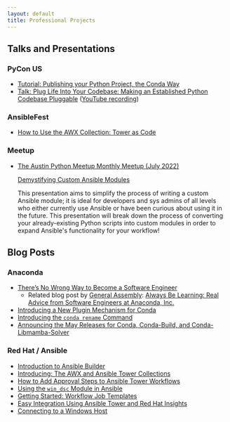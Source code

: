 ```yaml
---
layout: default
title: Professional Projects
---
```


## Talks and Presentations

### PyCon US

- [Tutorial: Publishing your Python Project, the Conda Way](https://us.pycon.org/2023/schedule/presentation/94/)
- [Talk: Plug Life Into Your Codebase: Making an Established Python Codebase Pluggable](https://us.pycon.org/2023/schedule/presentation/66/) ([YouTube recording](https://youtu.be/OeSv0_HesaU))


### AnsibleFest

- [How to Use the AWX Collection: Tower as Code](https://github.com/john-westcott-iv/ansiblefest2020/blob/devel/How%20to%20Use%20the%20AWX%20Collection%20Lab%20Presentation%20Deck.pdf)

### Meetup

- [The Austin Python Meetup Monthly Meetup (July 2022)](https://www.meetup.com/austinpython/events/285847919/)

    [Demystifying Custom Ansible Modules](https://github.com/beeankha/CustomAnsibleModules)

    This presentation aims to simplify the process of writing a custom Ansible module; it is ideal for developers and sys admins of all levels who either currently use Ansible or have been curious about using it in the future. This presentation will break down the process of converting your already-existing Python scripts into custom modules in order to expand Ansible's functionality for your workflow!


## Blog Posts

### Anaconda

- [There’s No Wrong Way to Become a Software Engineer](https://www.anaconda.com/blog/theres-no-wrong-way-to-become-a-software-engineer-part-1)
    - Related blog post by [General Assembly](https://generalassemb.ly/): [Always Be Learning: Real Advice from Software Engineers at Anaconda, Inc.](https://generalassemb.ly/blog/real-career-advice-from-software-engineers/)
- [Introducing a New Plugin Mechanism for Conda](https://www.anaconda.com/blog/introducing-a-new-plugin-mechanism-for-conda)
- [Introducing the `conda rename` Command](https://anaconda.cloud/conda-rename-command)
- [Announcing the May Releases for Conda, Conda-Build, and Conda-Libmamba-Solver](https://conda.org/blog/2023-05-31-may-2023-releases)

### Red Hat / Ansible

- [Introduction to Ansible Builder](https://www.ansible.com/blog/introduction-to-ansible-builder)
- [Introducing: The AWX and Ansible Tower Collections](https://www.ansible.com/blog/introducing-the-awx-collection)
- [How to Add Approval Steps to Ansible Tower Workflows](https://www.ansible.com/blog/how-to-add-approval-steps-to-ansible-tower-workflows)
- [Using the `win_dsc` Module in Ansible](https://www.ansible.com/blog/using-the-win_dsc-module-in-ansible)
- [Getting Started: Workflow Job Templates](https://www.ansible.com/blog/getting-started-workflow-job-templates)
- [Easy Integration Using Ansible Tower and Red Hat Insights](https://www.ansible.com/blog/easy-integration-using-ansible-tower-and-red-hat-insights)
- [Connecting to a Windows Host](https://www.ansible.com/blog/connecting-to-a-windows-host)

